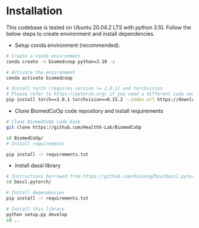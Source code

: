 # Installation

This codebase is tested on Ubuntu 20.04.2 LTS with python 3.10. Follow the below steps to create environment and install dependencies.

* Setup conda environment (recommended).
```bash
# Create a conda environment
conda create -n biomedcoop python=3.10 -y

# Activate the environment
conda activate biomedcoop

# Install torch (requires version >= 2.0.1) and torchvision
# Please refer to https://pytorch.org/ if you need a different cuda version
pip install torch==2.0.1 torchvision==0.15.2 --index-url https://download.pytorch.org/whl/cu118
```

* Clone BiomedCoOp code repository and install requirements
```bash
# Clone BiomedCoOp code base
git clone https://github.com/HealthX-Lab/BiomedCoOp

cd BiomedCoOp/
# Install requirements

pip install -r requirements.txt

```

* Install dassl library
```bash
# Instructions borrowed from https://github.com/KaiyangZhou/Dassl.pytorch#installation
cd Dassl.pytorch/

# Install dependencies
pip install -r requirements.txt

# Install this library
python setup.py develop
cd ..
```
